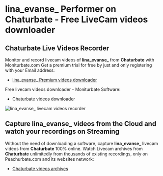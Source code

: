 # lina_evanse_ Performer on Chaturbate - Free LiveCam videos downloader

## Chaturbate Live Videos Recorder

Monitor and record livecam videos of **lina_evanse_** from **Chaturbate** with Moniturbate.com
Get a premium trial for free by just and only registering with your Email address:
* [lina_evanse_ Premium videos downloader](https://moniturbate.com/request-demo-licence-key.html)

Free livecam videos downloader - Moniturbate Software:
* [Chaturbate videos downloader](https://moniturbate.com/moniturbate-download-software.html)

![lina_evanse_ livecam videos recorder](https://peachurnet.com/templates/moniturbate-software.png)


## Capture lina_evanse_ videos from the Cloud and watch your recordings on Streaming

Without the need of downloading a software, capture **lina_evanse_** livecam videos from **Chaturbate** 100% online.
Watch Livecam archives from **Chaturbate** unlimitedly from thousands of existing recordings, only on Peachurbate.com and its websites network:
* [Chaturbate videos archives](https://peachurnet.com/)